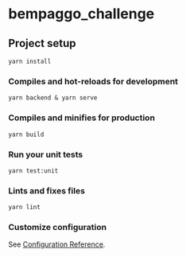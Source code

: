 # bempaggo_challenge

## Project setup
```
yarn install
```

### Compiles and hot-reloads for development
```
yarn backend & yarn serve
```

### Compiles and minifies for production
```
yarn build
```

### Run your unit tests
```
yarn test:unit
```

### Lints and fixes files
```
yarn lint
```

### Customize configuration
See [Configuration Reference](https://cli.vuejs.org/config/).
